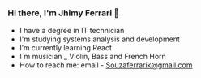 ### Hi there, I'm Jhimy Ferrari 👋
-  I have a degree in IT technician
-  I'm studying systems analysis and development
-  I’m currently learning React
-  I´m musician _ Violin, Bass and French Horn
-  How to reach me: email - Souzaferrarik@gmail.com

<!--
**JhimyFerrari/JhimyFerrari** is a ✨ _special_ ✨ repository because its `README.md` (this file) appears on your GitHub profile.

Here are some ideas to get you started:


-->
